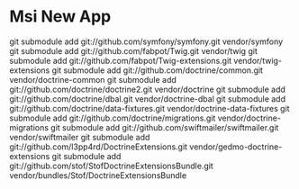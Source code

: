 Msi New App
============

git submodule add git://github.com/symfony/symfony.git                   vendor/symfony
git submodule add git://github.com/fabpot/Twig.git                       vendor/twig
git submodule add git://github.com/fabpot/Twig-extensions.git            vendor/twig-extensions
git submodule add git://github.com/doctrine/common.git                   vendor/doctrine-common
git submodule add git://github.com/doctrine/doctrine2.git                vendor/doctrine
git submodule add git://github.com/doctrine/dbal.git                     vendor/doctrine-dbal
git submodule add git://github.com/doctrine/data-fixtures.git            vendor/doctrine-data-fixtures
git submodule add git://github.com/doctrine/migrations.git               vendor/doctrine-migrations
git submodule add git://github.com/swiftmailer/swiftmailer.git           vendor/swiftmailer
git submodule add git://github.com/l3pp4rd/DoctrineExtensions.git        vendor/gedmo-doctrine-extensions
git submodule add git://github.com/stof/StofDoctrineExtensionsBundle.git vendor/bundles/Stof/DoctrineExtensionsBundle